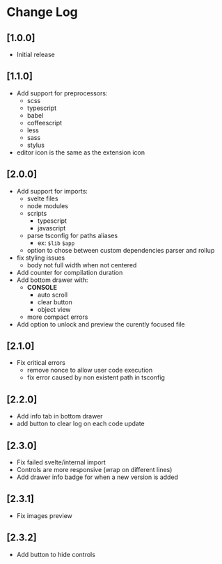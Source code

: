 # Change Log

## [1.0.0]

- Initial release

## [1.1.0]

- Add support for preprocessors:
  - scss
  - typescript
  - babel
  - coffeescript
  - less
  - sass
  - stylus
- editor icon is the same as the extension icon

## [2.0.0]

- Add support for imports:
  - svelte files
  - node modules
  - scripts
    - typescript
    - javascript
  - parse tsconfig for paths aliases
    - ex: `$lib` `$app`
  - option to chose between custom dependencies parser and rollup
- fix styling issues
  - body not full width when not centered
- Add counter for compilation duration
- Add bottom drawer with:
  - **CONSOLE**
    - auto scroll
    - clear button
    - object view
  - more compact errors
- Add option to unlock and preview the curently focused file

## [2.1.0]

- Fix critical errors
  - remove nonce to allow user code execution
  - fix error caused by non existent path in tsconfig

## [2.2.0]

- Add info tab in bottom drawer
- add button to clear log on each code update

## [2.3.0]

- Fix failed svelte/internal import
- Controls are more responsive (wrap on different lines)
- Add drawer info badge for when a new version is added

## [2.3.1]

- Fix images preview

## [2.3.2]

- Add button to hide controls
